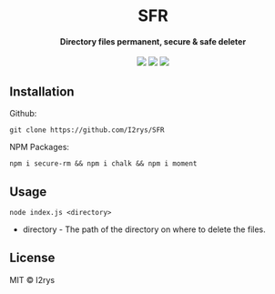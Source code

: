 <h1 align="center">SFR</h1>
<h4 align="center">Directory files permanent, secure & safe deleter</h4>
<p align="center">
	<a href="https://github.com/I2rys/SFR/blob/main/LICENSE"><img src="https://img.shields.io/github/license/I2rys/SFR?style=flat-square"></img></a>
	<a href="https://github.com/I2rys/SFR/issues"><img src="https://img.shields.io/github/issues/I2rys/SDSFRBot.svg"></img></a>
	<a href="https://nodejs.org/"><img src="https://img.shields.io/badge/-Nodejs-green?style=flat-square&logo=Node.js"></img></a>
</p>


## Installation
Github:

    git clone https://github.com/I2rys/SFR

NPM Packages:

    npm i secure-rm && npm i chalk && npm i moment
    
## Usage

    node index.js <directory>

 - directory - The path of the directory on where to delete the files.

## License
MIT © I2rys
